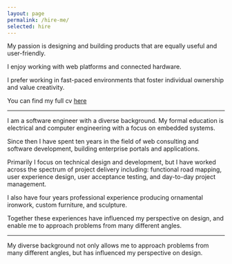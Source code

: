 ```yaml
---
layout: page
permalink: /hire-me/
selected: hire
---
```


My passion is designing and building products that are equally useful and user-friendly.

I enjoy working with web platforms and connected hardware.

I prefer working in fast-paced environments that foster individual ownership and value creativity.

You can find my full cv [here](dotmr.github.io/cv)

- - -

I am a software engineer with a diverse background. My formal education is electrical and computer engineering with a focus on embedded systems.

Since then I have spent ten years in the field of web consulting and software development, building enterprise portals and applications.

Primarily I focus on technical design and development, but I have worked across the spectrum of project delivery including: functional road mapping, user experience design, user acceptance testing, and day-to-day project management.

I also have four years professional experience producing ornamental ironwork, custom furniture, and sculpture.

Together these experiences have influenced my perspective on design, and enable me to approach problems from many different angles.

- - -

My diverse background not only allows me to approach problems from many different angles, but has influenced my perspective on design.



